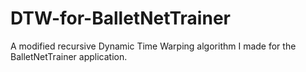 # DTW-for-BalletNetTrainer
A modified recursive Dynamic Time Warping algorithm I made for the BalletNetTrainer application.
